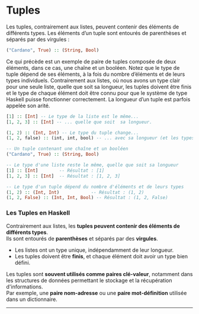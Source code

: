 # Tuples
Les tuples, contrairement aux listes, peuvent contenir des éléments de différents types. Les éléments d’un tuple sont entourés de parenthèses et séparés par des virgules :
```haskell
("Cardano", True) :: (String, Bool)
```
Ce qui précède est un exemple de paire de tuples composée de deux éléments, dans ce cas, une chaîne et un booléen. Notez que le type de tuple dépend de ses éléments, à la fois du nombre d’éléments et de leurs types individuels. Contrairement aux listes, où nous avons un type clair pour une seule liste, quelle que soit sa longueur, les tuples doivent être finis et le type de chaque élément doit être connu pour que le système de type Haskell puisse fonctionner correctement. La longueur d’un tuple est parfois appelée son arité.
```haskell
[1] :: [Int] -- Le type de la liste est le même...
[1, 2, 3] :: [Int] -- ... quelle que soit  sa longueur.

(1, 2) :: (Int, Int) -- Le type du tuple change...
(1, 2, false) :: (int, int, bool) -- ... avec sa longueur (et les types d’éléments).
```
```haskell
-- Un tuple contenant une chaîne et un booléen
("Cardano", True) :: (String, Bool)

-- Le type d'une liste reste le même, quelle que soit sa longueur
[1] :: [Int]        -- Résultat : [1]
[1, 2, 3] :: [Int]  -- Résultat : [1, 2, 3]

-- Le type d'un tuple dépend du nombre d'éléments et de leurs types
(1, 2) :: (Int, Int)            -- Résultat : (1, 2)
(1, 2, False) :: (Int, Int, Bool) -- Résultat : (1, 2, False)
```

### **Les Tuples en Haskell**
Contrairement aux listes, les **tuples peuvent contenir des éléments de différents types**.  
Ils sont entourés de **parenthèses** et séparés par des **virgules**.

- Les listes ont un type unique, indépendamment de leur longueur.  
- Les tuples doivent être **finis**, et chaque élément doit avoir un type bien défini.

Les tuples sont **souvent utilisés comme paires clé-valeur**, notamment dans les structures de données permettant le stockage et la récupération d'informations.  
Par exemple, une **paire nom-adresse** ou une **paire mot-définition** utilisée dans un dictionnaire.

---
